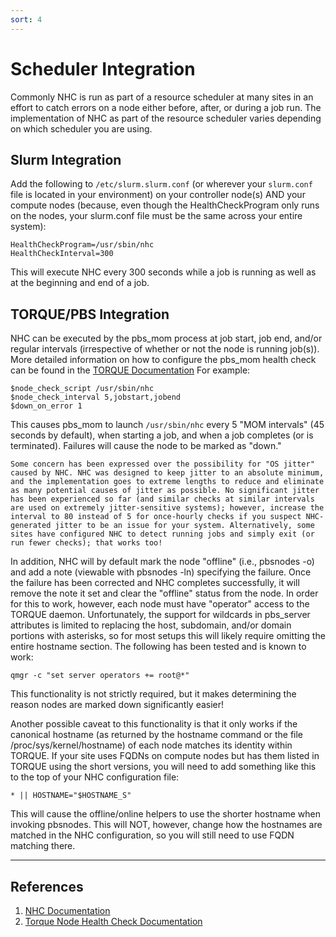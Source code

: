 ```yaml
---
sort: 4
---
```


# Scheduler Integration

Commonly NHC is run as part of a resource scheduler at many sites in an effort to catch errors on a node either before, after, or during a job run. The implementation of NHC as part of the resource scheduler varies depending on which scheduler you are using.

## Slurm Integration

Add the following to `/etc/slurm.slurm.conf` (or wherever your `slurm.conf` file is located in your environment) on your controller node(s) AND your compute nodes (because, even though the HealthCheckProgram only runs on the nodes, your slurm.conf file must be the same across your entire system):

```
HealthCheckProgram=/usr/sbin/nhc
HealthCheckInterval=300
```

This will execute NHC every 300 seconds while a job is running as well as at the beginning and end of a job.

## TORQUE/PBS Integration

NHC can be executed by the pbs_mom process at job start, job end, and/or regular intervals (irrespective of whether or not the node is running job(s)). More detailed information on how to configure the pbs_mom health check can be found in the [TORQUE Documentation](http://docs.adaptivecomputing.com/torque/6-1-2/adminGuide/torque.htm#topics/torque/12-troubleshooting/computeNodeHealthCheck.htm) For example:

```
$node_check_script /usr/sbin/nhc
$node_check_interval 5,jobstart,jobend
$down_on_error 1
```

This causes pbs_mom to launch `/usr/sbin/nhc` every 5 "MOM intervals" (45 seconds by default), when starting a job, and when a job completes (or is terminated). Failures will cause the node to be marked as "down."

```note
Some concern has been expressed over the possibility for "OS jitter" caused by NHC. NHC was designed to keep jitter to an absolute minimum, and the implementation goes to extreme lengths to reduce and eliminate as many potential causes of jitter as possible. No significant jitter has been experienced so far (and similar checks at similar intervals are used on extremely jitter-sensitive systems); however, increase the interval to 80 instead of 5 for once-hourly checks if you suspect NHC-generated jitter to be an issue for your system. Alternatively, some sites have configured NHC to detect running jobs and simply exit (or run fewer checks); that works too!
```

In addition, NHC will by default mark the node "offline" (i.e., pbsnodes -o) and add a note (viewable with pbsnodes -ln) specifying the failure. Once the failure has been corrected and NHC completes successfully, it will remove the note it set and clear the "offline" status from the node. In order for this to work, however, each node must have "operator" access to the TORQUE daemon. Unfortunately, the support for wildcards in pbs_server attributes is limited to replacing the host, subdomain, and/or domain portions with asterisks, so for most setups this will likely require omitting the entire hostname section. The following has been tested and is known to work:

```
qmgr -c "set server operators += root@*"
```

This functionality is not strictly required, but it makes determining the reason nodes are marked down significantly easier!

Another possible caveat to this functionality is that it only works if the canonical hostname (as returned by the hostname command or the file /proc/sys/kernel/hostname) of each node matches its identity within TORQUE. If your site uses FQDNs on compute nodes but has them listed in TORQUE using the short versions, you will need to add something like this to the top of your NHC configuration file:

```
* || HOSTNAME="$HOSTNAME_S"
```

This will cause the offline/online helpers to use the shorter hostname when invoking pbsnodes. This will NOT, however, change how the hostnames are matched in the NHC configuration, so you will still need to use FQDN matching there.

---
## References

1. [NHC Documentation](https://github.com/mej/nhc/blob/master/README.md)
2. [Torque Node Health Check Documentation](http://docs.adaptivecomputing.com/torque/6-1-2/adminGuide/torque.htm#topics/torque/12-troubleshooting/computeNodeHealthCheck.htm)
